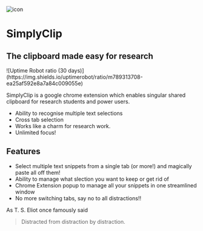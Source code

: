 
![icon](https://github.com/lalit10/SimplyClip/blob/main/images/paper-clip_32.png)
# SimplyClip
##  The clipboard made easy for research

<placeholder builds>
<placeholder doi>
<placeholder tests>
![Uptime Robot ratio (30 days)](https://img.shields.io/uptimerobot/ratio/m789313708-ea25af592e8a7a84c009055e)

SimplyClip is a google chrome extension which enables singular shared clipboard for research students and power users.

- Ability to recognise multiple text selections
- Cross tab selection
- Works like a charm for research work.
- Unlimited focus!

## Features

- Select multiple text snippets from a single tab (or more!) and magically paste all off them!
- Ability to manage what slection you want to keep or get rid of
- Chrome Extension popup to manage all your snippets in one streamlined window
- No more switching tabs, say no to all distractions!!

 
As T. S. Eliot once famously said

> Distracted from distraction by distraction.
